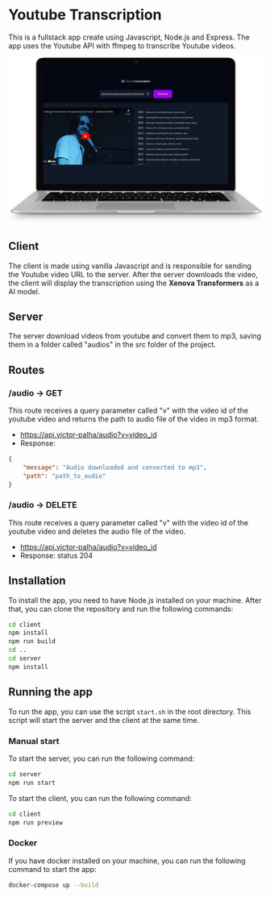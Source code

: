 # Youtube Transcription
This is a fullstack app create using Javascript, Node.js and Express. The app uses the Youtube API with ffmpeg to transcribe Youtube videos.

![Preview](./docs/YT-AI.png)

## Client
The client is made using vanilla Javascript and is responsible for sending the Youtube video URL to the server.
After the server downloads the video, the client will display the transcription using the **Xenova Transformers** as a AI model.

## Server
The server download videos from youtube and convert them to mp3, saving them in a folder called "audios" in the src folder of the project.
## Routes
### /audio -> GET
This route receives a query parameter called "v" with the video id of the youtube video and returns the path to audio file of the video in mp3 format.
* https://api.victor-palha/audio?v=video_id
* Response:
```json
{
    "message": "Audio downloaded and converted to mp3",
    "path": "path_to_audio"
}
```
### /audio -> DELETE
This route receives a query parameter called "v" with the video id of the youtube video and deletes the audio file of the video.
* https://api.victor-palha/audio?v=video_id
* Response: status 204

## Installation
To install the app, you need to have Node.js installed on your machine. After that, you can clone the repository and run the following commands:
```bash
cd client
npm install
npm run build
cd ..
cd server
npm install
```

## Running the app
To run the app, you can use the script `start.sh` in the root directory. This script will start the server and the client at the same time.

### Manual start
To start the server, you can run the following command:
```bash
cd server
npm run start
```

To start the client, you can run the following command:
```bash
cd client
npm run preview
```

### Docker
If you have docker installed on your machine, you can run the following command to start the app:
```bash
docker-compose up --build
```

